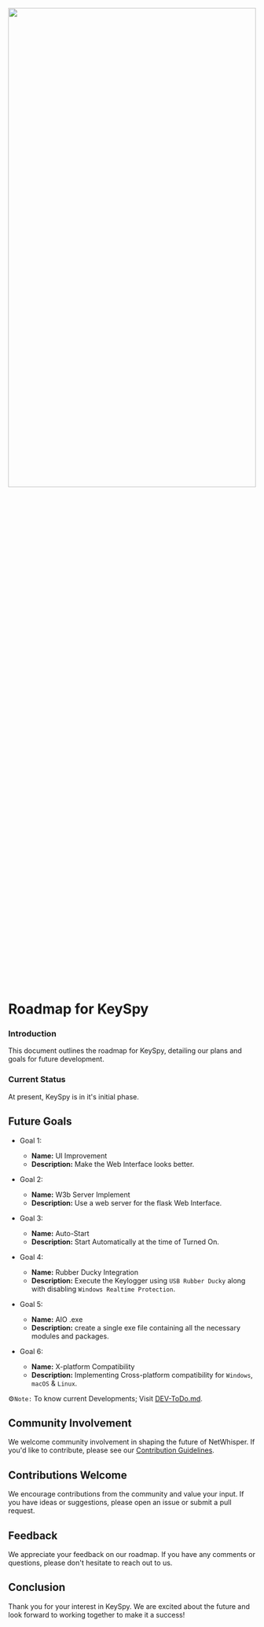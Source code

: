<p align="center"><a href="https://github.com/3rr0r-505/KeySpy"><img alt="" src="https://github.com/3rr0r-505/KeySpy/blob/main/img/KeySpy-cover.png?raw=true"  height="50%" width="100%"/></a></p>

<p align="center"> 
<a href="https://www.python.org/"><img alt="" src="https://img.shields.io/badge/python-3.9%2B-brighten?logo=python&label=pyhton&color=blue"/></a>
&nbsp;
<a href="https://www.gnu.org/gnu/linux-and-gnu.en.html"><img alt="" src="https://img.shields.io/badge/OS-GNU%2FLINUX-brighten?logo=linux&label=OS&labelColor=grey&color=red"/></a>
&nbsp;
<a href="https://www.microsoft.com/en-us/windows?r=1"><img alt="" src="https://img.shields.io/badge/OS-Windows-brighten?logo=windows&label=OS&labelColor=grey&color=blue"/></a><br>
</p>

# Roadmap for KeySpy

### Introduction
This document outlines the roadmap for KeySpy, detailing our plans and goals for future development.

### Current Status
At present, KeySpy is in it's initial phase.

## Future Goals
- Goal 1:
  - **Name:** UI Improvement
  - **Description:** Make the Web Interface looks better.
- Goal 2:
  - **Name:** W3b Server Implement
  - **Description:** Use a web server for the flask Web Interface.  

- Goal 3:
  - **Name:** Auto-Start 
  - **Description:** Start Automatically at the time of Turned On.

- Goal 4:
  - **Name:** Rubber Ducky Integration 
  - **Description:** Execute the Keylogger using `USB Rubber Ducky` along with disabling `Windows Realtime Protection`.

 - Goal 5:
   - **Name:** AIO .exe
   - **Description:** create a single exe file containing all the necessary modules and packages.
  
 - Goal 6:
   - **Name:** X-platform Compatibility
   - **Description:** Implementing Cross-platform compatibility for `Windows`, `macOS` & `Linux`.

⚙️`Note:` To know current Developments; Visit [DEV-ToDo.md](https://github.com/3rr0r-505/KeySpy/blob/master/D3V-ToDo.md). 
<!--## Upcoming Features
- [Feature 1]
  - Description: [Provide a brief description of the feature]

- [Feature 2]
  - Description: [Provide a brief description of the feature]

...

## Technical Improvements
- [Technical improvement 1]
  - Description: [Provide a brief description of the improvement]

- [Technical improvement 2]
  - Description: [Provide a brief description of the improvement]

...

## Bug Fixes
- [Bug 1]
  - Description: [Provide a brief description of the bug]
  - Target Fix Date: [Target date]

- [Bug 2]
  - Description: [Provide a brief description of the bug]
  - Target Fix Date: [Target date]

... -->

## Community Involvement
We welcome community involvement in shaping the future of NetWhisper. If you'd like to contribute, please see our [Contribution Guidelines](https://github.com/3rr0r-505/KeySpy/blob/master/CONTRIBUTING.md).

## Contributions Welcome
We encourage contributions from the community and value your input. If you have ideas or suggestions, please open an issue or submit a pull request.

## Feedback
We appreciate your feedback on our roadmap. If you have any comments or questions, please don't hesitate to reach out to us.

## Conclusion
Thank you for your interest in KeySpy. We are excited about the future and look forward to working together to make it a success!

